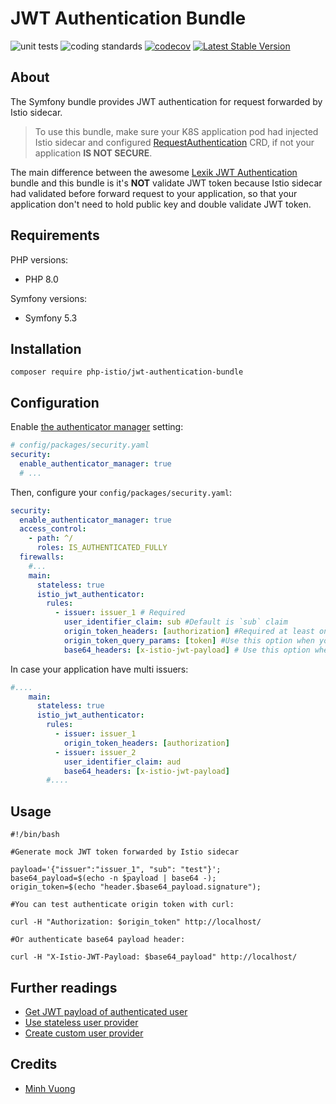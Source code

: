 # JWT Authentication Bundle

![unit tests](https://github.com/php-istio/jwt-authentication-bundle/actions/workflows/unit-tests.yml/badge.svg)
![coding standards](https://github.com/php-istio/jwt-authentication-bundle/actions/workflows/coding-standards.yml/badge.svg)
[![codecov](https://codecov.io/gh/php-istio/jwt-authentication-bundle/branch/main/graph/badge.svg?token=ZVD9RJBHY3)](https://codecov.io/gh/php-istio/jwt-authentication-bundle)
[![Latest Stable Version](http://poser.pugx.org/php-istio/jwt-authentication-bundle/v)](https://packagist.org/packages/php-istio/jwt-authentication-bundle)

## About

The Symfony bundle provides JWT authentication for request forwarded by Istio sidecar. 

> To use this bundle, make sure your K8S application pod had injected Istio sidecar and configured [RequestAuthentication](https://istio.io/latest/docs/reference/config/security/request_authentication/) CRD, if not your application **IS NOT SECURE**.

The main difference between the awesome [Lexik JWT Authentication](https://github.com/lexik/LexikJWTAuthenticationBundle) bundle
and this bundle is it's **NOT** validate JWT token because Istio sidecar had validated before forward request to your application,
so that your application don't need to hold public key and double validate JWT token.

## Requirements

PHP versions:

+ PHP 8.0

Symfony versions:

+ Symfony 5.3

## Installation

```shell
composer require php-istio/jwt-authentication-bundle
```

## Configuration

Enable [the authenticator manager](https://symfony.com/doc/current/security/authenticator_manager.html) setting:

```yaml
# config/packages/security.yaml
security:
  enable_authenticator_manager: true
  # ...
```

Then, configure your `config/packages/security.yaml`:

```yaml
security:
  enable_authenticator_manager: true
  access_control: 
    - path: ^/
      roles: IS_AUTHENTICATED_FULLY
  firewalls:
    #...
    main:
      stateless: true
      istio_jwt_authenticator:
        rules:
          - issuer: issuer_1 # Required
            user_identifier_claim: sub #Default is `sub` claim
            origin_token_headers: [authorization] #Required at least once of `origin_token_headers`, `origin_token_query_params` or `base64_headers`. Use this option when your Istio JWTRule CRD using `forwardOriginalToken`.
            origin_token_query_params: [token] #Use this option when your Istio JWTRule CRD using `forwardOriginalToken` and your JWT token in query param.
            base64_headers: [x-istio-jwt-payload] # Use this option when your Istio JWTRule CRD using `outputPayloadToHeader`.
```

In case your application have multi issuers:

```yaml
#....
    main:
      stateless: true
      istio_jwt_authenticator:
        rules:
          - issuer: issuer_1
            origin_token_headers: [authorization]
          - issuer: issuer_2
            user_identifier_claim: aud
            base64_headers: [x-istio-jwt-payload]
        #....
```

## Usage

```shell
#!/bin/bash

#Generate mock JWT token forwarded by Istio sidecar

payload='{"issuer":"issuer_1", "sub": "test"}';
base64_payload=$(echo -n $payload | base64 -);
origin_token=$(echo "header.$base64_payload.signature");

#You can test authenticate origin token with curl:

curl -H "Authorization: $origin_token" http://localhost/

#Or authenticate base64 payload header:

curl -H "X-Istio-JWT-Payload: $base64_payload" http://localhost/
```

## Further readings

+ [Get JWT payload of authenticated user](src/Resources/doc/get-jwt-payload-of-authenticated-user.md)
+ [Use stateless user provider](src/Resources/doc/stateless-user-provider.md)
+ [Create custom user provider](src/Resources/doc/create-custom-user-provider.md)

## Credits

+ [Minh Vuong](https://github.com/vuongxuongminh)